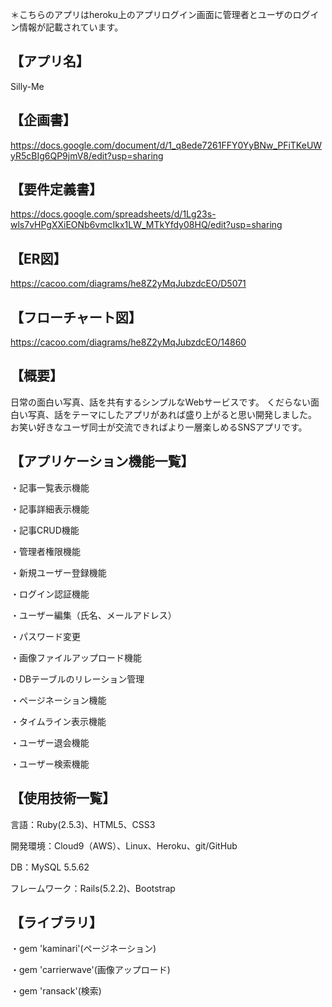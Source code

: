 ＊こちらのアプリはheroku上のアプリログイン画面に管理者とユーザのログイン情報が記載されています。

## 【アプリ名】
Silly-Me
## 【企画書】
https://docs.google.com/document/d/1_q8ede7261FFY0YyBNw_PFiTKeUWyR5cBIg6QP9jmV8/edit?usp=sharing

## 【要件定義書】
https://docs.google.com/spreadsheets/d/1Lg23s-wls7vHPgXXiEONb6vmcIkx1LW_MTkYfdy08HQ/edit?usp=sharing

## 【ER図】
https://cacoo.com/diagrams/he8Z2yMqJubzdcEO/D5071

## 【フローチャート図】
https://cacoo.com/diagrams/he8Z2yMqJubzdcEO/14860

## 【概要】
日常の面白い写真、話を共有するシンプルなWebサービスです。
くだらない面白い写真、話をテーマにしたアプリがあれば盛り上がると思い開発しました。
お笑い好きなユーザ同士が交流できればより一層楽しめるSNSアプリです。

## 【アプリケーション機能一覧】
・記事一覧表示機能

・記事詳細表示機能

・記事CRUD機能

・管理者権限機能

・新規ユーザー登録機能

・ログイン認証機能

・ユーザー編集（氏名、メールアドレス）

・パスワード変更

・画像ファイルアップロード機能

・DBテーブルのリレーション管理

・ページネーション機能

・タイムライン表示機能

・ユーザー退会機能

・ユーザー検索機能

## 【使用技術一覧】
言語：Ruby(2.5.3)、HTML5、CSS3

開発環境：Cloud9（AWS）、Linux、Heroku、git/GitHub

DB：MySQL 5.5.62

フレームワーク：Rails(5.2.2)、Bootstrap

## 【ライブラリ】

・gem 'kaminari'(ページネーション)

・gem 'carrierwave'(画像アップロード)

・gem 'ransack'(検索)
